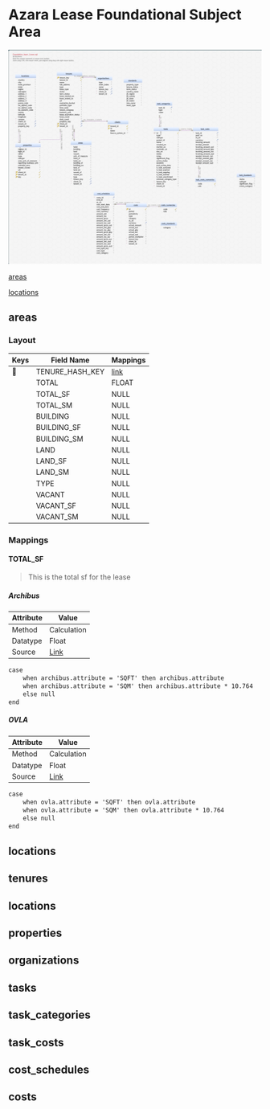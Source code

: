 # Azara Lease Foundational Subject Area
![ERD](./lease.jpg)

[areas](#areas)

[locations](#locations)


## **areas**
### Layout
| Keys | Field Name | Mappings |
|---|---|---|
|🔑|TENURE_HASH_KEY| [link](#TOTAL_SF)|
||TOTAL|FLOAT|Blah Blah Blah||
||TOTAL_SF|NULL||
||TOTAL_SM|NULL||
||BUILDING|NULL||
||BUILDING_SF|NULL||
||BUILDING_SM|NULL||
||LAND|NULL||
||LAND_SF|NULL||
||LAND_SM|NULL||
||TYPE|NULL||
||VACANT|NULL||
||VACANT_SF|NULL||
||VACANT_SM|NULL||

### Mappings
#### TOTAL_SF
> This is the total sf for the lease
##### Archibus
| Attribute | Value |
|---|---|
|Method|Calculation|
|Datatype|Float|
|Source|[Link](\sources\Archibus\Archibus.md#abus_table)|

```
case
    when archibus.attribute = 'SQFT' then archibus.attribute
    when archibus.attribute = 'SQM' then archibus.attribute * 10.764
    else null
end
```
##### OVLA
| Attribute | Value |
|---|---|
|Method|Calculation|
|Datatype|Float|
|Source|[Link](\sources\OVLA\OVLA.md#here)|
```
case
    when ovla.attribute = 'SQFT' then ovla.attribute
    when ovla.attribute = 'SQM' then ovla.attribute * 10.764
    else null
end
```
## locations
## tenures
## locations
## properties
## organizations
## tasks
## task_categories
## task_costs
## cost_schedules
## costs

